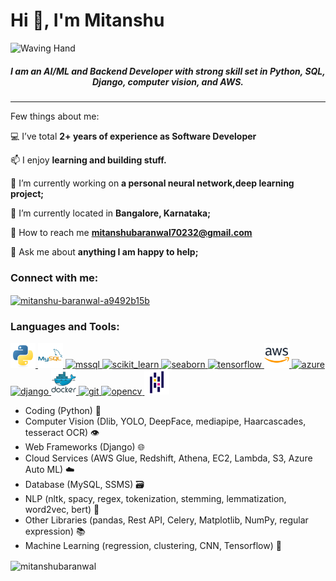 # Hi 👋, I'm Mitanshu
![Waving Hand](https://example.com/path/to/waving-hand.gif)
<h5 align="center">I am an AI/ML and Backend Developer with strong skill set in Python, SQL, Django, computer vision, and AWS. </h5>

---
Few things about me:

💻 I’ve total **2+ years of experience as Software Developer**

📫 I enjoy **learning and building stuff.**

🌱 I’m currently working on **a personal neural network,deep learning project;**

📍 I’m currently located in **Bangalore, Karnataka;**

📧 How to reach me **mitanshubaranwal70232@gmail.com**

💬 Ask me about **anything I am happy to help;**

<h3 align="left">Connect with me:</h3>
<p align="left">
<a href="https://linkedin.com/in/mitanshu-baranwal-a9492b15b" target="blank"><img align="center" src="https://raw.githubusercontent.com/rahuldkjain/github-profile-readme-generator/master/src/images/icons/Social/linked-in-alt.svg" alt="mitanshu-baranwal-a9492b15b" height="30" width="40" /></a>
</p>

<h3 align="left">Languages and Tools:</h3>
<p align="left">
  <a href="https://www.python.org" target="_blank" rel="noreferrer">
    <img src="https://raw.githubusercontent.com/devicons/devicon/master/icons/python/python-original.svg" alt="python" width="40" height="40"/>
  </a>
  <a href="https://www.mysql.com/" target="_blank" rel="noreferrer">
    <img src="https://raw.githubusercontent.com/devicons/devicon/master/icons/mysql/mysql-original-wordmark.svg" alt="mysql" width="40" height="40"/>
  </a>
  <a href="https://www.microsoft.com/en-us/sql-server" target="_blank" rel="noreferrer">
    <img src="https://www.svgrepo.com/show/303229/microsoft-sql-server-logo.svg" alt="mssql" width="40" height="40"/>
  </a>
  <a href="https://scikit-learn.org/" target="_blank" rel="noreferrer">
    <img src="https://upload.wikimedia.org/wikipedia/commons/0/05/Scikit_learn_logo_small.svg" alt="scikit_learn" width="40" height="40"/>
  </a>
  <a href="https://seaborn.pydata.org/" target="_blank" rel="noreferrer">
    <img src="https://seaborn.pydata.org/_images/logo-mark-lightbg.svg" alt="seaborn" width="40" height="40"/>
  </a>
  <a href="https://www.tensorflow.org" target="_blank" rel="noreferrer">
    <img src="https://www.vectorlogo.zone/logos/tensorflow/tensorflow-icon.svg" alt="tensorflow" width="40" height="40"/>
  </a>
  <a href="https://aws.amazon.com" target="_blank" rel="noreferrer">
    <img src="https://raw.githubusercontent.com/devicons/devicon/master/icons/amazonwebservices/amazonwebservices-original-wordmark.svg" alt="aws" width="40" height="40"/>
  </a>
  <a href="https://azure.microsoft.com/en-in/" target="_blank" rel="noreferrer">
    <img src="https://www.vectorlogo.zone/logos/microsoft_azure/microsoft_azure-icon.svg" alt="azure" width="40" height="40"/>
  </a>
  <a href="https://www.djangoproject.com/" target="_blank" rel="noreferrer">
    <img src="https://cdn.worldvectorlogo.com/logos/django.svg" alt="django" width="40" height="40"/>
  </a>
  <a href="https://www.docker.com/" target="_blank" rel="noreferrer">
    <img src="https://raw.githubusercontent.com/devicons/devicon/master/icons/docker/docker-original-wordmark.svg" alt="docker" width="40" height="40"/>
  </a>
  <a href="https://git-scm.com/" target="_blank" rel="noreferrer">
    <img src="https://www.vectorlogo.zone/logos/git-scm/git-scm-icon.svg" alt="git" width="40" height="40"/>
  </a>
  <a href="https://opencv.org/" target="_blank" rel="noreferrer">
    <img src="https://www.vectorlogo.zone/logos/opencv/opencv-icon.svg" alt="opencv" width="40" height="40"/>
  </a>
  <a href="https://pandas.pydata.org/" target="_blank" rel="noreferrer">
    <img src="https://raw.githubusercontent.com/devicons/devicon/2ae2a900d2f041da66e950e4d48052658d850630/icons/pandas/pandas-original.svg" alt="pandas" width="40" height="40"/>
  </a>
</p>


- Coding (Python) 🐍
- Computer Vision (Dlib, YOLO, DeepFace, mediapipe, Haarcascades, tesseract OCR) 👁️
- Web Frameworks (Django) 🌐
- Cloud Services (AWS Glue, Redshift, Athena, EC2, Lambda, S3, Azure Auto ML) ☁️
- Database (MySQL, SSMS) 🗃️
- NLP (nltk, spacy, regex, tokenization, stemming, lemmatization, word2vec, bert) 📜
- Other Libraries (pandas, Rest API, Celery, Matplotlib, NumPy, regular expression) 📚
- Machine Learning (regression, clustering, CNN, Tensorflow) 🤖

<p><img align="center" src="https://github-readme-stats.vercel.app/api/top-langs?username=mitanshubaranwal&show_icons=true&locale=en&layout=compact" alt="mitanshubaranwal" /></p>

